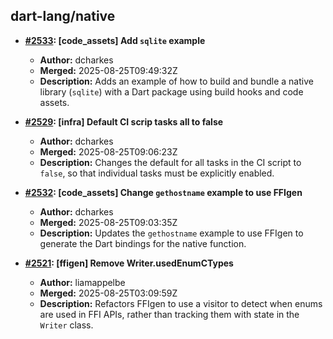 ## dart-lang/native

- **[#2533](https://github.com/dart-lang/native/pull/2533): [code_assets] Add `sqlite` example**
  - **Author:** dcharkes
  - **Merged:** 2025-08-25T09:49:32Z
  - **Description:** Adds an example of how to build and bundle a native library (`sqlite`) with a Dart package using build hooks and code assets.

- **[#2529](https://github.com/dart-lang/native/pull/2529): [infra] Default CI scrip tasks all to false**
  - **Author:** dcharkes
  - **Merged:** 2025-08-25T09:06:23Z
  - **Description:** Changes the default for all tasks in the CI script to `false`, so that individual tasks must be explicitly enabled.

- **[#2532](https://github.com/dart-lang/native/pull/2532): [code_assets] Change `gethostname` example to use FFIgen**
  - **Author:** dcharkes
  - **Merged:** 2025-08-25T09:03:35Z
  - **Description:** Updates the `gethostname` example to use FFIgen to generate the Dart bindings for the native function.

- **[#2521](https://github.com/dart-lang/native/pull/2521): [ffigen] Remove Writer.usedEnumCTypes**
  - **Author:** liamappelbe
  - **Merged:** 2025-08-25T03:09:59Z
  - **Description:** Refactors FFIgen to use a visitor to detect when enums are used in FFI APIs, rather than tracking them with state in the `Writer` class.
